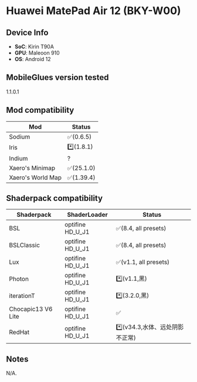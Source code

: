 # Huawei MatePad Air 12 (BKY-W00)


## Device Info


- **SoC**: Kirin T90A
- **GPU**: Maleoon 910
- **OS**: Android 12


## MobileGlues version tested


1.1.0.1


## Mod compatibility


|**Mod**|**Status**|
|---|---|
| Sodium | ✅(0.6.5) |
| Iris | *️⃣(1.8.1) |
| Indium | ? |
| Xaero's Minimap | ✅(25.1.0) |
| Xaero's World Map | ✅(1.39.4) |


## Shaderpack compatibility


|**Shaderpack** | **ShaderLoader** | **Status** 
|---|---|----|
| BSL | optifine HD_U_J1 | ✅(8.4, all presets) |
| BSLClassic | optifine HD_U_J1 | ✅(8.4, all presets) |
| Lux | optifine HD_U_J1 | ✅(v1.1, all presets) |
| Photon | optifine HD_U_J1 | *️⃣(v1.1,黑) |
| iterationT | optifine HD_U_J1 | *️⃣(3.2.0,黑) |
| Chocapic13 V6 Lite | optifine HD_U_J1 | ✅ |
| RedHat | optifine HD_U_J1 | *️⃣(v34.3,水体、远处阴影不正常) |


## Notes

N/A.
